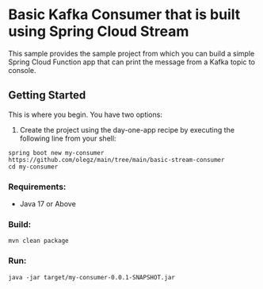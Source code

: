 # Basic Kafka Consumer that is built using Spring Cloud Stream 

This sample provides the sample project from which you can build a simple Spring Cloud Function app that can print the message from a Kafka topic to console.

## Getting Started
This is where you begin.
You have two options:

1.  Create the project using the day-one-app recipe by executing the following line from your shell:

```shell
spring boot new my-consumer https://github.com/olegz/main/tree/main/basic-stream-consumer
cd my-consumer
```

### Requirements:

* Java 17 or Above

### Build:
```
mvn clean package
```

### Run:
```
java -jar target/my-consumer-0.0.1-SNAPSHOT.jar
```